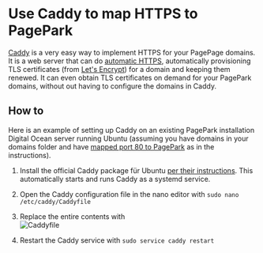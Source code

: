 # Use Caddy to map HTTPS to PagePark

<a href="https://caddyserver.com/">Caddy</a> is a very easy way to implement HTTPS for your PagePage domains. It is a web server that can do <a href="https://caddyserver.com/docs/automatic-https">automatic HTTPS</a>, automatically provisioning TLS certificates (from <a href="https://letsencrypt.org/">Let's Encrypt</a>) for a domain and keeping them renewed. It can even obtain TLS certificates on demand for your PagePark domains, without out having to configure the domains in Caddy. 

## How to

Here is an example of setting up Caddy on an existing PagePark installation Digital Ocean server running Ubuntu (assuming you have domains in your domains folder and have <a href="https://github.com/scripting/pagePark#mapping-port-80-to-1339">mapped port 80 to PagePark</a> as in the instructions).

1. Install the official Caddy package für Ubuntu <a href="https://caddyserver.com/docs/install#debian-ubuntu-raspbian">per their instructions</a>.  This automatically starts and runs Caddy as a systemd service.

1. Open the Caddy configuration file in the nano editor with `sudo nano /etc/caddy/Caddyfile`

1. Replace the entire contents with <br />![Caddyfile](https://res.cloudinary.com/papascott/image/upload/v1637511787/r1WIMZn66Cs4Z47CBYCfolGbJMcdXYGhZ0IWmr2V.jpg)

1. Restart the Caddy service with `sudo service caddy restart`



